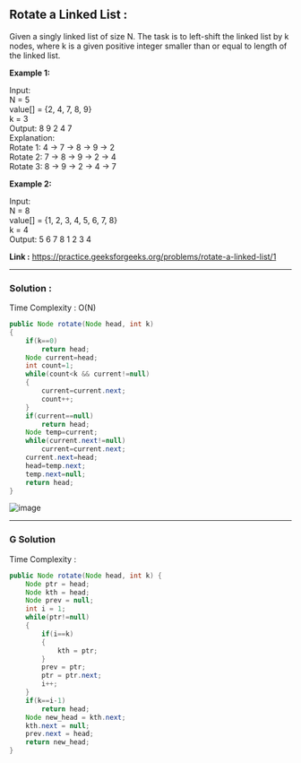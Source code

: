 <h2> Rotate a Linked List :</h2>

Given a singly linked list of size N. The task is to left-shift the linked list by k nodes, where k is a given positive integer smaller than or equal to length of the linked list.

**Example 1:**

Input: <br/>
N = 5 <br/>
value[] = {2, 4, 7, 8, 9}<br/>
k = 3<br/>
Output: 8 9 2 4 7<br/>
Explanation:<br/>
Rotate 1: 4 -> 7 -> 8 -> 9 -> 2<br/>
Rotate 2: 7 -> 8 -> 9 -> 2 -> 4<br/>
Rotate 3: 8 -> 9 -> 2 -> 4 -> 7<br/>

**Example 2:**

Input: <br/>
N = 8<br/>
value[] = {1, 2, 3, 4, 5, 6, 7, 8}<br/>
k = 4<br/>
Output: 5 6 7 8 1 2 3 4


**Link :** https://practice.geeksforgeeks.org/problems/rotate-a-linked-list/1


---------------------------------------------------------------------------------------------------------------------------------------------------------


<h3> Solution : </h3>

Time Complexity : O(N)


```java
public Node rotate(Node head, int k) 
{
    if(k==0)
        return head;
    Node current=head;
    int count=1;
    while(count<k && current!=null)
    {
        current=current.next;
        count++;
    }
    if(current==null)
        return head;
    Node temp=current;
    while(current.next!=null)
        current=current.next;
    current.next=head;
    head=temp.next;
    temp.next=null;
    return head;
}
```

![image](https://user-images.githubusercontent.com/23376002/156917162-f95a8167-fc2e-4ae4-9708-da110b2ae850.png)

---------------------------------------------------------------------------------------------------------------------------------------------------------

<h3> G Solution </h3>

Time Complexity :

```java
public Node rotate(Node head, int k) {
    Node ptr = head;
    Node kth = head;
    Node prev = null;
    int i = 1;
    while(ptr!=null)
    {
        if(i==k)
        {
            kth = ptr;
        }
        prev = ptr;
        ptr = ptr.next;
        i++;
    }
    if(k==i-1)
        return head;
    Node new_head = kth.next;
    kth.next = null;
    prev.next = head;
    return new_head;
}
```
